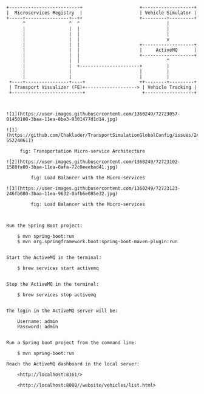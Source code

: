     
    
    
    
    
    +--------------------------+                     +-------------------+
    |  Microservices Registry  |                     | Vehicle Simulator |
    +-----+----------------+--++                     +---------+---------+
          ^                ^  ^                                |
          |                |  |                                |
          |                |  |                                |
          |                |  |                                v
          |                |  |                      +-------------------+
          |                |  |                      |     ActiveMQ      |
          |                |  |                      +-------------------+
          |                |  |                                ^
          |                |  +----------------------+         |
          |                |                         |         |
          |                |                         |         |
     +----+----------------+----+                    ++--------+---------+
     | Transport Visualizer (FE)+-------------------> | Vehicle Tracking |
     +--------------------------+                     +------------------+



    ![1](https://user-images.githubusercontent.com/1360249/72723057-01450100-3baa-11ea-8be3-9301477d1d14.jpg)
    
    ![1](https://github.com/Chaklader/TransportSimulationGlobalConfig/issues/2#issue-552240611)
         
         fig: Transportation Micro-service Architecture
         
    ![2](https://user-images.githubusercontent.com/1360249/72723102-1588fe00-3baa-11ea-8afa-72c0eeebad41.jpg)
             
             fig: Load Balancer with the Micro-services
             
    ![3](https://user-images.githubusercontent.com/1360249/72723123-246fb080-3baa-11ea-9632-0afb6e085e32.jpg)
             
             fig: Load Balancer with the Micro-services         
    
    
    
    Run the Spring Boot project:
    
        $ mvn spring-boot:run
        $ mvn org.springframework.boot:spring-boot-maven-plugin:run
    
    
    Start the ActiveMQ in the terminal: 
    
        $ brew services start activemq
    
    
    Stop the ActiveMQ in the terminal: 
        
        $ brew services stop activemq
        
        
    The login in the ActiveMQ server will be: 
    
        Username: admin
        Password: admin
        
        
    Run a Spring boot project from the command line: 
    
        $ mvn spring-boot:run

    Reach the ActiveMQ dashboard in the local server:
    
        <http://localhost:8161/>
        
        <http://localhost:8080//website/vehicles/list.html>
